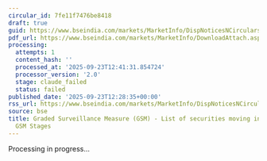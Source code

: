 ```yaml
---
circular_id: 7fe11f7476be8418
draft: true
guid: https://www.bseindia.com/markets/MarketInfo/DispNoticesNCirculars.aspx?Noticeid={14318C46-47BB-445D-B8F1-F7A669E70FF1}&noticeno=20250923-53&dt=09/23/2025&icount=53&totcount=55&flag=0
pdf_url: https://www.bseindia.com/markets/MarketInfo/DownloadAttach.aspx?id=20250923-53&attachedId=cc27cc78-80e7-4476-98a2-a1dbe24fa3a9
processing:
  attempts: 1
  content_hash: ''
  processed_at: '2025-09-23T12:41:31.854724'
  processor_version: '2.0'
  stage: claude_failed
  status: failed
published_date: '2025-09-23T12:28:35+00:00'
rss_url: https://www.bseindia.com/markets/MarketInfo/DispNoticesNCirculars.aspx?Noticeid={14318C46-47BB-445D-B8F1-F7A669E70FF1}&noticeno=20250923-53&dt=09/23/2025&icount=53&totcount=55&flag=0
source: bse
title: Graded Surveillance Measure (GSM) - List of securities moving into their respective
  GSM Stages
---
```


Processing in progress...